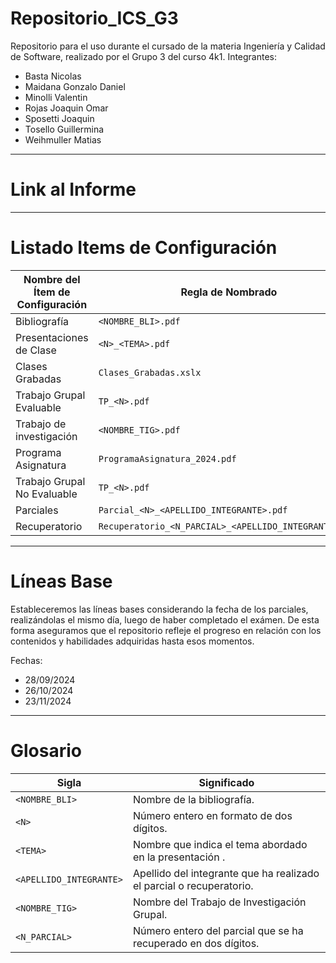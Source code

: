 # Repositorio_ICS_G3
Repositorio para el uso durante el cursado de la materia Ingeniería y Calidad de Software, realizado por el Grupo 3 del curso 4k1.
Integrantes:
  * Basta Nicolas
  * Maidana Gonzalo Daniel
  * Minolli Valentin
  * Rojas Joaquin Omar
  * Sposetti Joaquin
  * Tosello Guillermina
  * Weihmuller Matias
    
  ---
 #  Link al Informe
 
  ---
# Listado Items de Configuración 

| **Nombre del Ítem de Configuración**                       | **Regla de Nombrado**                                       | **Ubicación Física**                                                      |
|------------------------------------------------------------|-------------------------------------------------------------|---------------------------------------------------------------------------|
| Bibliografía                                               | `<NOMBRE_BLI>.pdf`                                          | `/Repositorio_ICS_G3/Material/Bibliografía`                               |
| Presentaciones de Clase                                    | `<N>_<TEMA>.pdf`                                            | `/Repositorio_ICS_G3/Material/PresentacionesDeClase`                      |
| Clases Grabadas                                            | `Clases_Grabadas.xslx`                                      | `/Repositorio_ICS_G3/Material`                                            |
| Trabajo Grupal Evaluable                                   | `TP_<N>.pdf`                                                | `/Repositorio_ICS_G3/TrabajosPracticos/TrabajosPracticosEvaluables`       |
| Trabajo de investigación                                   | `<NOMBRE_TIG>.pdf`                                          | `/Repositorio_ICS_G3/TrabajosPracticos/TrabajosPracticosEvaluables`       |
| Programa Asignatura                                        | `ProgramaAsignatura_2024.pdf`                               | `/Repositorio_ICS_G3 `                                                    |
| Trabajo Grupal No Evaluable                                | `TP_<N>.pdf`                                                | `/Repositorio_ICS_G3/TrabajosPracticos/TrabajosPracticosNoEvaluables  `   |
| Parciales                                                  | `Parcial_<N>_<APELLIDO_INTEGRANTE>.pdf`                     | `/Repositorio_ICS_G3/Parciales  `                                         |
| Recuperatorio                                              | `Recuperatorio_<N_PARCIAL>_<APELLIDO_INTEGRANTE>.pdf`       | `/Repositorio_ICS_G3/Parciales  `                                         |

---

# Líneas Base
Estableceremos las líneas bases considerando la fecha de los parciales, realizándolas el mismo día, luego de haber completado el exámen. De esta forma aseguramos que el repositorio refleje el progreso en relación con los contenidos y habilidades adquiridas hasta esos momentos.

Fechas:
 * 28/09/2024
 * 26/10/2024
 * 23/11/2024

---

# Glosario

| **Sigla**                 | **Significado**                                                      |
|---------------------------|----------------------------------------------------------------------|
| `<NOMBRE_BLI>`            | Nombre de la bibliografía.                                           |
| `<N>`                     | Número entero en formato de dos dígitos.                             |
| `<TEMA>`                  | Nombre que indica el tema abordado en la presentación .              |
| `<APELLIDO_INTEGRANTE>`   | Apellido del integrante que ha realizado el parcial o recuperatorio. |
| `<NOMBRE_TIG>`            | Nombre del Trabajo de Investigación Grupal.                          |
| `<N_PARCIAL>`             | Número entero del parcial que se ha recuperado en dos dígitos.       |


